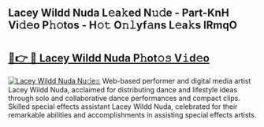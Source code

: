 ## Lacey Wildd Nuda L𝚎a𝚔ed N𝚞𝚍e - Part-KnH Vi𝚍𝚎o P𝚑𝚘tos - H𝚘𝚝 O𝚗𝚕yf𝚊ns L𝚎a𝚔s lRmqO

# <h2><a href="http://kfa0wq.oniu.top/?m=Lacey+Wildd+Nuda">🔗👉 🔴 Lacey Wildd Nuda P𝚑ot𝚘𝚜 V𝚒d𝚎o</a></h2>

[![Lacey Wildd Nuda Nu𝚍e𝚜](https://i.imgur.com/0qMVB7G.gif)](http://kfa0wq.oniu.top/?m=Lacey+Wildd+Nuda)
Web-based performer and digital media artist Lacey Wildd Nuda, acclaimed for distributing dance and lifestyle ideas through solo and collaborative dance performances and compact clips. Skilled special effects assistant Lacey Wildd Nuda, celebrated for their remarkable abilities and accomplishments in assisting special effects artists.  
